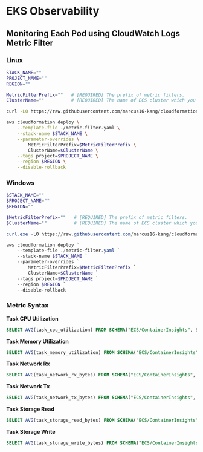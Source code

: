 # EKS Observability

## Monitoring Each Pod using CloudWatch Logs Metric Filter

### Linux

``` bash
STACK_NAME=""
PROJECT_NAME=""
REGION=""

MetricFilterPrefix=""   # [REQUIRED] The prefix of metric filters.
ClusterName=""          # [REQUIRED] The name of ECS cluster which you want to filtering.

curl -LO https://raw.githubusercontent.com/marcus16-kang/cloudformation-templates/main/ecs/observability/metric-filter.yaml

aws cloudformation deploy \
    --template-file ./metric-filter.yaml \
    --stack-name $STACK_NAME \
    --parameter-overrides \
        MetricFilterPrefix=$MetricFilterPrefix \
        ClusterName=$ClusterName \
    --tags project=$PROJECT_NAME \
    --region $REGION \
    --disable-rollback
```

### Windows

``` powershell
$STACK_NAME=""
$PROJECT_NAME=""
$REGION=""

$MetricFilterPrefix=""   # [REQUIRED] The prefix of metric filters.
$ClusterName=""          # [REQUIRED] The name of ECS cluster which you want to filtering.

curl.exe -LO https://raw.githubusercontent.com/marcus16-kang/cloudformation-templates/main/ecs/observability/metric-filter.yaml

aws cloudformation deploy `
    --template-file ./metric-filter.yaml `
    --stack-name $STACK_NAME `
    --parameter-overrides `
        MetricFilterPrefix=$MetricFilterPrefix `
        ClusterName=$ClusterName `
    --tags project=$PROJECT_NAME `
    --region $REGION `
    --disable-rollback
```

### Metric Syntax

**Task CPU Utilization**

``` sql
SELECT AVG(task_cpu_utilization) FROM SCHEMA("ECS/ContainerInsights", ServiceName,TaskId) WHERE ServiceName = '<SERVICE_NAME>' GROUP BY TaskId
```

**Task Memory Utilization**

``` sql
SELECT AVG(task_memory_utilization) FROM SCHEMA("ECS/ContainerInsights", ServiceName,TaskId) WHERE ServiceName = '<SERVICE_NAME>' GROUP BY TaskId
```

**Task Network Rx**

``` sql
SELECT AVG(task_network_rx_bytes) FROM SCHEMA("ECS/ContainerInsights", ServiceName,TaskId) WHERE ServiceName = '<SERVICE_NAME>' GROUP BY TaskId
```

**Task Network Tx**

``` sql
SELECT AVG(task_network_tx_bytes) FROM SCHEMA("ECS/ContainerInsights", ServiceName,TaskId) WHERE ServiceName = '<SERVICE_NAME>' GROUP BY TaskId
```

**Task Storage Read**

``` sql
SELECT AVG(task_storage_read_bytes) FROM SCHEMA("ECS/ContainerInsights", ServiceName,TaskId) WHERE ServiceName = '<SERVICE_NAME>' GROUP BY TaskId
```

**Task Storage Write**

``` sql
SELECT AVG(task_storage_write_bytes) FROM SCHEMA("ECS/ContainerInsights", ServiceName,TaskId) WHERE ServiceName = '<SERVICE_NAME>' GROUP BY TaskId
```